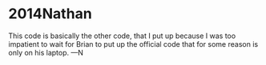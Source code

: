 2014Nathan
==========
This code is basically the other code, that I put up because I was too impatient to wait for Brian to put up the official code that for some reason is only on his laptop.
—N
